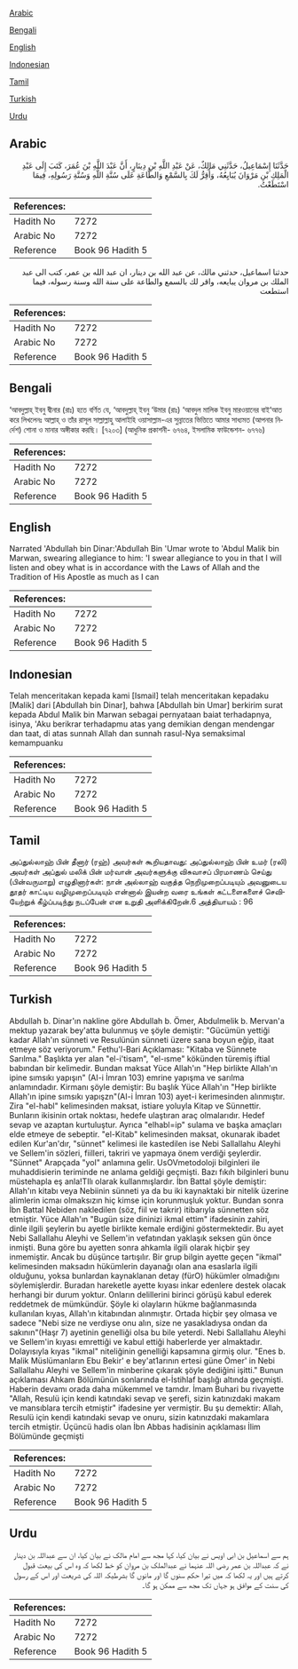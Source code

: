 [Arabic](#arabic)

[Bengali](#bengali)

[English](#english)

[Indonesian](#indonesian)

[Tamil](#tamil)

[Turkish](#turkish)

[Urdu](#urdu)

## Arabic


<div dir="rtl" lang="ar" style={{fontSize:'larger',backgroundColor:'#f8f9fa',padding:20}}>
حَدَّثَنَا إِسْمَاعِيلُ، حَدَّثَنِي مَالِكٌ، عَنْ عَبْدِ اللَّهِ بْنِ دِينَارٍ، أَنَّ عَبْدَ اللَّهِ بْنَ عُمَرَ، كَتَبَ إِلَى عَبْدِ الْمَلِكِ بْنِ مَرْوَانَ يُبَايِعُهُ، وَأُقِرُّ لَكَ بِالسَّمْعِ وَالطَّاعَةِ عَلَى سُنَّةِ اللَّهِ وَسُنَّةِ رَسُولِهِ، فِيمَا اسْتَطَعْتُ‏.‏
</div>
<div style={{backgroundColor:'#f8f9fa',padding:20, marginBottom: 10}}><table> <thead> <tr> <th>References:</th> <th></th> </tr> </thead> <tbody><tr><td>Hadith No</td><td>7272</td></tr><tr><td>Arabic No</td><td>7272</td></tr><tr><td>Reference</td><td>Book 96 Hadith 5</td></tr></tbody></table></div>


<div dir="rtl" lang="ar" style={{fontSize:'larger',backgroundColor:'#f8f9fa',padding:20}}>
حدثنا اسماعيل، حدثني مالك، عن عبد الله بن دينار، ان عبد الله بن عمر، كتب الى عبد الملك بن مروان يبايعه، واقر لك بالسمع والطاعة على سنة الله وسنة رسوله، فيما استطعت
</div>
<div style={{backgroundColor:'#f8f9fa',padding:20, marginBottom: 10}}><table> <thead> <tr> <th>References:</th> <th></th> </tr> </thead> <tbody><tr><td>Hadith No</td><td>7272</td></tr><tr><td>Arabic No</td><td>7272</td></tr><tr><td>Reference</td><td>Book 96 Hadith 5</td></tr></tbody></table></div>

## Bengali


<div dir="ltr" lang="bn" style={{fontSize:'larger',backgroundColor:'#f8f9fa',padding:20}}>
‘আবদুল্লাহ্ ইবনু দ্বীনার (রাঃ) হতে বর্ণিত যে, ‘আবদুল্লাহ্ ইবনু ‘উমার (রাঃ) ‘আবদুল মালিক ইবনু মারওয়ানের বাই‘আত করে লিখলেনঃ আল্লাহ্ ও তাঁর রাসূল সাল্লাল্লাহু আলাইহি ওয়াসাল্লাম-এর সুন্নাতের ভিত্তিতে আমার সাধ্যমত (আপনার নির্দেশ) শোনা ও মানার অঙ্গীকার করছি। [৭২০৩] (আধুনিক প্রকাশনী- ৬৭৬৪, ইসলামিক ফাউন্ডেশন- ৬৭৭৬)
</div>
<div style={{backgroundColor:'#f8f9fa',padding:20, marginBottom: 10}}><table> <thead> <tr> <th>References:</th> <th></th> </tr> </thead> <tbody><tr><td>Hadith No</td><td>7272</td></tr><tr><td>Arabic No</td><td>7272</td></tr><tr><td>Reference</td><td>Book 96 Hadith 5</td></tr></tbody></table></div>

## English


<div dir="ltr" lang="en" style={{fontSize:'larger',backgroundColor:'#f8f9fa',padding:20}}>
Narrated 'Abdullah bin Dinar:'Abdullah Bin 'Umar wrote to 'Abdul Malik bin Marwan, swearing allegiance to him: 'I swear allegiance to you in that I will listen and obey what is in accordance with the Laws of Allah and the Tradition of His Apostle as much as I can
</div>
<div style={{backgroundColor:'#f8f9fa',padding:20, marginBottom: 10}}><table> <thead> <tr> <th>References:</th> <th></th> </tr> </thead> <tbody><tr><td>Hadith No</td><td>7272</td></tr><tr><td>Arabic No</td><td>7272</td></tr><tr><td>Reference</td><td>Book 96 Hadith 5</td></tr></tbody></table></div>

## Indonesian


<div dir="ltr" lang="id" style={{fontSize:'larger',backgroundColor:'#f8f9fa',padding:20}}>
Telah menceritakan kepada kami [Ismail] telah menceritakan kepadaku [Malik] dari [Abdullah bin Dinar], bahwa [Abdullah bin Umar] berkirim surat kepada Abdul Malik bin Marwan sebagai pernyataan baiat terhadapnya, isinya, 'Aku berikrar terhadapmu atas yang demikian dengan mendengar dan taat, di atas sunnah Allah dan sunnah rasul-Nya semaksimal kemampuanku
</div>
<div style={{backgroundColor:'#f8f9fa',padding:20, marginBottom: 10}}><table> <thead> <tr> <th>References:</th> <th></th> </tr> </thead> <tbody><tr><td>Hadith No</td><td>7272</td></tr><tr><td>Arabic No</td><td>7272</td></tr><tr><td>Reference</td><td>Book 96 Hadith 5</td></tr></tbody></table></div>

## Tamil


<div dir="ltr" lang="ta" style={{fontSize:'larger',backgroundColor:'#f8f9fa',padding:20}}>
அப்துல்லாஹ் பின் தீனார் (ரஹ்) அவர்கள் கூறியதாவது: அப்துல்லாஹ் பின் உமர் (ரலி) அவர்கள் அப்துல் மலிக் பின் மர்வான் அவர்களுக்கு விசுவாசப் பிரமாணம் செய்து (பின்வருமாறு) எழுதினார்கள்: நான் அல்லாஹ் வகுத்த நெறிமுறைப்படியும் அவனுடைய தூதர் காட்டிய வழிமுறைப்படியும் என்னால் இயன்ற வரை உங்கள் கட்டளைகளைச் செவியேற்றுக் கீழ்ப்படிந்து நடப்பேன் என உறுதி அளிக்கிறேன்.6 அத்தியாயம் : 96
</div>
<div style={{backgroundColor:'#f8f9fa',padding:20, marginBottom: 10}}><table> <thead> <tr> <th>References:</th> <th></th> </tr> </thead> <tbody><tr><td>Hadith No</td><td>7272</td></tr><tr><td>Arabic No</td><td>7272</td></tr><tr><td>Reference</td><td>Book 96 Hadith 5</td></tr></tbody></table></div>

## Turkish


<div dir="ltr" lang="tr" style={{fontSize:'larger',backgroundColor:'#f8f9fa',padding:20}}>
Abdullah b. Dinar'ın nakline göre Abdullah b. Ömer, Abdulmelik b. Mervan'a mektup yazarak bey'atta bulunmuş ve şöyle demiştir: "Gücümün yettiği kadar Allah'ın sünneti ve Resulünün sünneti üzere sana boyun eğip, itaat etmeye söz veriyorum." Fethu'l-Bari Açıklaması: "Kitaba ve Sünnete Sarılma." Başlıkta yer alan "el-i'tisam", "el-ısme" kökünden türemiş iftial babından bir kelimedir. Bundan maksat Yüce Allah'ın "Hep birlikte Allah'ın ipine sımsıkı yapışın" (AI-i İmran 103) emrine yapışma ve sarılma anlamındadır. Kirmanı şöyle demiştir: Bu başlık Yüce Allah'ın "Hep birlikte Allah'ın ipine sımsıkı yapışzn"(AI-i İmran 103) ayet-i kerimesinden alınmıştır. Zira "el-habl" kelimesinden maksat, istiare yoluyla Kitap ve Sünnettir. Bunların ikisinin ortak noktası, hedefe ulaştıran araç olmalarıdır. Hedef sevap ve azaptan kurtuluştur. Ayrıca "elhabl=ip" sulama ve başka amaçları elde etmeye de sebeptir. "el-Kitab" kelimesinden maksat, okunarak ibadet edilen Kur'an'dır, "sünnet" kelimesi ile kastedilen ise Nebi Sallallahu Aleyhi ve Sellem'in sözleri, fiilleri, takriri ve yapmaya önem verdiği şeylerdir. "Sünnet" Arapçada "yol" anlamına gelir. UsOVmetodoloji bilginleri ile muhaddisierin teriminde ne anlama geldiği geçmişti. Bazı fıkıh bilginleri bunu müstehapla eş anla!TIlı olarak kullanmışlardır. İbn Battal şöyle demiştir: Allah'ın kitabı veya Nebiinin sünneti ya da bu iki kaynaktaki bir nitelik üzerine alimlerin icmaı olmaksızın hiç kimse için korunmuşluk yoktur. Bundan sonra İbn Battal Nebiden nakledilen (söz, fiil ve takrir) itibarıyla sünnetten söz etmiştir. Yüce Allah'ın "Bugün size dininizi ikmal ettim" ifadesinin zahiri, dinle ilgili şeylerin bu ayetle birlikte kemale erdiğini göstermektedir. Bu ayet Nebi Sallallahu Aleyhi ve Sellem'in vefatından yaklaşık seksen gün önce inmişti. Buna göre bu ayetten sonra ahkamla ilgili olarak hiçbir şey inmemiştir. Ancak bu düşünce tartışılır. Bir grup bilgin ayette geçen "ikmal" kelimesinden maksadın hükümlerin dayanağı olan ana esaslarla ilgili olduğunu, yoksa bunlardan kaynaklanan detay (fürO) hükümler olmadığını söylemişlerdir. Buradan hareketle ayette kıyası inkar edenlere destek olacak herhangi bir durum yoktur. Onların delillerini birinci görüşü kabul ederek reddetmek de mümkündür. Şöyle ki olayların hükme bağlanmasında kullanılan kıyas, Allah'ın kitabından alınmıştır. Ortada hiçbir şey olmasa ve sadece "Nebi size ne verdiyse onu alın, size ne yasakladıysa ondan da sakının"(Haşr 7) ayetinin genelliği olsa bu bile yeterdi. Nebi Sallallahu Aleyhi ve Sellem'in kıyası emrettiği ve kabul ettiği haberlerde yer almaktadır. Dolayısıyla kıyas "ikmal" niteliğinin genelliği kapsamına girmiş olur. "Enes b. Malik Müslümanların Ebu Bekir' e bey'at1arının ertesi güne Ömer' in Nebi Sallallahu Aleyhi ve Sellem'in minberine çıkarak şöyle dediğini işitti." Bunun açıklaması Ahkam Bölümünün sonlarında el-İstihlaf başlığı altında geçmişti. Haberin devamı orada daha mükemmel ve tamdır. İmam Buhari bu rivayette "Allah, Resulü için kendi katındaki sevap ve şerefi, sizin katınızdaki makam ve mansıblara tercih etmiştir" ifadesine yer vermiştir. Bu şu demektir: Allah, Resulü için kendi katındaki sevap ve onuru, sizin katınızdaki makamlara tercih etmiştir. Üçüncü hadis olan İbn Abbas hadisinin açıklaması İlim Bölümünde geçmişti
</div>
<div style={{backgroundColor:'#f8f9fa',padding:20, marginBottom: 10}}><table> <thead> <tr> <th>References:</th> <th></th> </tr> </thead> <tbody><tr><td>Hadith No</td><td>7272</td></tr><tr><td>Arabic No</td><td>7272</td></tr><tr><td>Reference</td><td>Book 96 Hadith 5</td></tr></tbody></table></div>

## Urdu


<div dir="rtl" lang="ur" style={{fontSize:'larger',backgroundColor:'#f8f9fa',padding:20}}>
ہم سے اسماعیل بن ابی اویس نے بیان کیا، کہا مجھ سے امام مالک نے بیان کیا، ان سے عبداللہ بن دینار نے کہ عبداللہ بن عمر رضی اللہ عنہما نے عبدالملک بن مروان کو خط لکھا کہ وہ اس کی بیعت قبول کرتے ہیں اور یہ لکھا کہ میں تیرا حکم سنوں گا اور مانوں گا بشرطیکہ اللہ کی شریعت اور اس کے رسول کی سنت کے موافق ہو جہاں تک مجھ سے ممکن ہو گا۔
</div>
<div style={{backgroundColor:'#f8f9fa',padding:20, marginBottom: 10}}><table> <thead> <tr> <th>References:</th> <th></th> </tr> </thead> <tbody><tr><td>Hadith No</td><td>7272</td></tr><tr><td>Arabic No</td><td>7272</td></tr><tr><td>Reference</td><td>Book 96 Hadith 5</td></tr></tbody></table></div>
